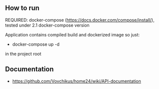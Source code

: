 ## How to run

REQUIRED: docker-compose (https://docs.docker.com/compose/install/), tested under 2.1 docker-compose version

Application contains compiled build and dockerized image so just:

* docker-compose up -d

in the project root

## Documentation

* https://github.com/Vovchikus/home24/wiki/API-documentation
